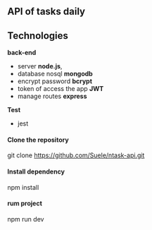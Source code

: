 ## API of tasks daily

## Technologies 
**back-end** 
* server **node.js**, 
* database nosql **mongodb** 
* encrypt password **bcrypt** 
* token of access the app **JWT**
* manage routes **express**
  
**Test**
* jest

#### Clone the repository
  git clone https://github.com/Suele/ntask-api.git

#### Install dependency
  npm install

#### rum project
  npm run dev  
